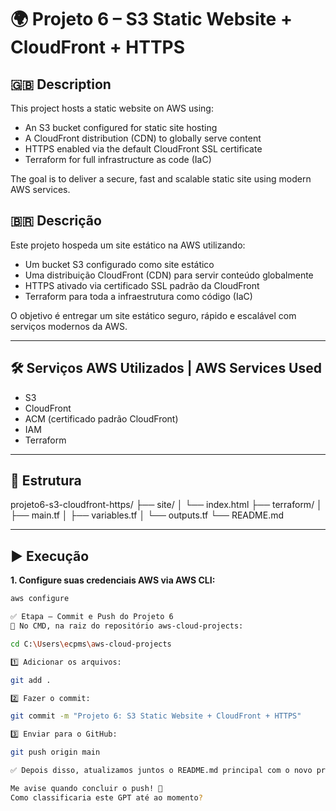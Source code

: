 # 🌍 Projeto 6 – S3 Static Website + CloudFront + HTTPS

## 🇬🇧 Description
This project hosts a static website on AWS using:

- An S3 bucket configured for static site hosting
- A CloudFront distribution (CDN) to globally serve content
- HTTPS enabled via the default CloudFront SSL certificate
- Terraform for full infrastructure as code (IaC)

The goal is to deliver a secure, fast and scalable static site using modern AWS services.

## 🇧🇷 Descrição
Este projeto hospeda um site estático na AWS utilizando:

- Um bucket S3 configurado como site estático
- Uma distribuição CloudFront (CDN) para servir conteúdo globalmente
- HTTPS ativado via certificado SSL padrão da CloudFront
- Terraform para toda a infraestrutura como código (IaC)

O objetivo é entregar um site estático seguro, rápido e escalável com serviços modernos da AWS.

---

## 🛠️ Serviços AWS Utilizados | AWS Services Used

- S3
- CloudFront
- ACM (certificado padrão CloudFront)
- IAM
- Terraform

---

## 📂 Estrutura

projeto6-s3-cloudfront-https/ ├── site/ │ └── index.html ├── terraform/ │ ├── main.tf │ ├── variables.tf │ └── outputs.tf └── README.md

---

## ▶️ Execução

**1. Configure suas credenciais AWS via AWS CLI:**
```bash
aws configure

✅ Etapa – Commit e Push do Projeto 6
📌 No CMD, na raiz do repositório aws-cloud-projects:

cd C:\Users\ecpms\aws-cloud-projects

1️⃣ Adicionar os arquivos:

git add .

2️⃣ Fazer o commit:

git commit -m "Projeto 6: S3 Static Website + CloudFront + HTTPS"

3️⃣ Enviar para o GitHub:

git push origin main

✅ Depois disso, atualizamos juntos o README.md principal com o novo projeto na lista.

Me avise quando concluir o push! 🚀
Como classificaria este GPT até ao momento?